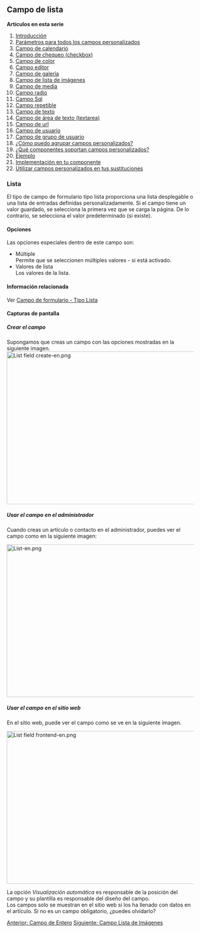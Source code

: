 <!-- Filename: J3.x:Adding_custom_fields/List_Field / Display title: Agregar campos personalizados/Campo de Lista -->

## Campo de lista

**Artículos en esta serie**

1.  [Introducción](https://docs.joomla.org/J3.x:Adding_custom_fields "Special:MyLanguage/J3.x:Adding custom fields")
2.  [Parámetros para todos los campos
    personalizados](https://docs.joomla.org/J3.x:Adding_custom_fields/Parameters_for_all_Custom_Fields "Special:MyLanguage/J3.x:Adding custom fields/Parameters for all Custom Fields")
3.  [Campo de
    calendario](https://docs.joomla.org/J3.x:Adding_custom_fields/Calendar_Field "Special:MyLanguage/J3.x:Adding custom fields/Calendar Field")
4.  [Campo de chequeo
    (checkbox)](https://docs.joomla.org/J3.x:Adding_custom_fields/Checkboxes_Field "Special:MyLanguage/J3.x:Adding custom fields/Checkboxes Field")
5.  [Campo de
    color](https://docs.joomla.org/J3.x:Adding_custom_fields/Color_Field "Special:MyLanguage/J3.x:Adding custom fields/Color Field")
6.  [Campo
    editor](https://docs.joomla.org/J3.x:Adding_custom_fields/Editor_Field "Special:MyLanguage/J3.x:Adding custom fields/Editor Field")
7.  [Campo de
    galería](https://docs.joomla.org/J3.x:Adding_custom_fields/Integer_Field "Special:MyLanguage/J3.x:Adding custom fields/Integer Field")
8.  [Campo de lista de
    imágenes](https://docs.joomla.org/J3.x:Adding_custom_fields/List_Field "Special:MyLanguage/J3.x:Adding custom fields/List Field")
9.  [Campo de
    media](https://docs.joomla.org/J3.x:Adding_custom_fields/ListOfImages_Field "Special:MyLanguage/J3.x:Adding custom fields/ListOfImages Field")
10. [Campo
    radio](https://docs.joomla.org/J3.x:Adding_custom_fields/Media_Field "Special:MyLanguage/J3.x:Adding custom fields/Media Field")
11. [Campo
    Sql](https://docs.joomla.org/J3.x:Adding_custom_fields/Radio_Field "Special:MyLanguage/J3.x:Adding custom fields/Radio Field")
12. [Campo
    repetible](https://docs.joomla.org/J3.x:Adding_custom_fields/Repeatable_Field "Special:MyLanguage/J3.x:Adding custom fields/Repeatable Field")
13. [Campo de
    texto](https://docs.joomla.org/J3.x:Adding_custom_fieldshttps://docs.joomla.org/J3.x:Adding%20custom%20fields/Sql%20Field)
14. [Campo de área de texto
    (textarea)](https://docs.joomla.org/J3.x:Adding_custom_fields/Text_Field "Special:MyLanguage/J3.x:Adding custom fields/Text Field")
15. [Campo de
    url](https://docs.joomla.org/J3.x:Adding_custom_fields/Textarea_Field "Special:MyLanguage/J3.x:Adding custom fields/Textarea Field")
16. [Campo de
    usuario](https://docs.joomla.org/J3.x:Adding_custom_fields/Url_Field "Special:MyLanguage/J3.x:Adding custom fields/Url Field")
17. [Campo de grupo de
    usuario](https://docs.joomla.org/J3.x:Adding_custom_fields/User_Field "Special:MyLanguage/J3.x:Adding custom fields/User Field")
18. [¿Cómo puedo agrupar campos
    personalizados?](https://docs.joomla.org/J3.x:Adding_custom_fields/Usergroup_Field "Special:MyLanguage/J3.x:Adding custom fields/Usergroup Field")
19. [¿Qué componentes soportan campos
    personalizados?](https://docs.joomla.org/J3.x:Adding_custom_fields/How%CC%9E_can_you_group_custom_fields "Special:MyLanguage/J3.x:Adding custom fields/How̞ can you group custom fields")
20. [Ejemplo](https://docs.joomla.org/J3.x:Adding_custom_fields/What_components_are_supporting_custom_fields "Special:MyLanguage/J3.x:Adding custom fields/What components are supporting custom fields")
21. [Implementación en tu
    componente](https://docs.joomla.org/J3.x:Adding_custom_fields/Implement_into_your_component "Special:MyLanguage/J3.x:Adding custom fields/Implement into your component")
22. [Utilizar campos personalizados en tus
    sustituciones](https://docs.joomla.org/J3.x:Adding_custom_fields/Overrides "Special:MyLanguage/J3.x:Adding custom fields/Overrides")

### Lista

El tipo de campo de formulario tipo lista proporciona una lista
desplegable o una lista de entradas definidas personalizadamente. Si el
campo tiene un valor guardado, se selecciona la primera vez que se carga
la página. De lo contrario, se selecciona el valor predeterminado (si
existe).

#### Opciones

Las opciones especiales dentro de este campo son:

- Múltiple  
  Permite que se seleccionen múltiples valores - si está activado.
- Valores de lista  
  Los valores de la lista.

#### Información relacionada

Ver [Campo de formulario - Tipo
Lista](https://docs.joomla.org/List_form_field_type/es "Special:MyLanguage/List form field type/es")

#### Capturas de pantalla

##### Crear el campo

Supongamos que creas un campo con las opciones mostradas en la siguiente
imagen. <img
src="https://docs.joomla.org/images/thumb/1/1d/List_field_create-en.png/800px-List_field_create-en.png"
decoding="async"
srcset="https://docs.joomla.org/images/thumb/1/1d/List_field_create-en.png/1200px-List_field_create-en.png 1.5x, https://docs.joomla.org/images/1/1d/List_field_create-en.png 2x"
data-file-width="1291" data-file-height="663" width="800" height="411"
alt="List field create-en.png" />

##### Usar el campo en el administrador

Cuando creas un artículo o contacto en el administrador, puedes ver el
campo como en la siguiente imagen:

<img
src="https://docs.joomla.org/images/thumb/7/7a/List-en.png/800px-List-en.png"
decoding="async"
srcset="https://docs.joomla.org/images/thumb/7/7a/List-en.png/1200px-List-en.png 1.5x, https://docs.joomla.org/images/7/7a/List-en.png 2x"
data-file-width="1291" data-file-height="663" width="800" height="411"
alt="List-en.png" />

##### Usar el campo en el sitio web

En el sitio web, puede ver el campo como se ve en la siguiente imagen.

<img
src="https://docs.joomla.org/images/thumb/a/a2/List_field_frontend-en.png/800px-List_field_frontend-en.png"
decoding="async"
srcset="https://docs.joomla.org/images/thumb/a/a2/List_field_frontend-en.png/1200px-List_field_frontend-en.png 1.5x, https://docs.joomla.org/images/a/a2/List_field_frontend-en.png 2x"
data-file-width="1291" data-file-height="663" width="800" height="411"
alt="List field frontend-en.png" />

La opción *Visualización automática* es responsable de la posición del
campo y su plantilla es responsable del diseño del campo.  
Los campos solo se muestran en el sitio web si los ha llenado con datos
en el artículo. Si no es un campo obligatorio, ¿puedes olvidarlo?

<a
href="https://docs.joomla.org/J3.x:Adding_custom_fields/Integer_Field"
id="content-button" class="button expand success">Anterior: Campo de
Entero</a> <a
href="https://docs.joomla.org/J3.x:Adding_custom_fields/List_of_Images_Field"
id="content-button" class="button expand">Siguiente: Campo Lista de
Imágenes</a>
